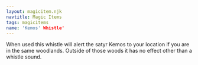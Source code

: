 ```yaml
---
layout: magicitem.njk
navtitle: Magic Items
tags: magicitems
name: 'Kemos' Whistle'
---
```

When used this whistle will alert the satyr Kemos to your location if you are in the same woodlands. Outside of those woods it has no effect other than a whistle sound.